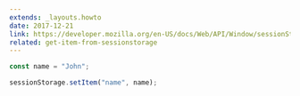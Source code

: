 ```yaml
---
extends: _layouts.howto
date: 2017-12-21
link: https://developer.mozilla.org/en-US/docs/Web/API/Window/sessionStorage
related: get-item-from-sessionstorage
---
```



```javascript
const name = "John";

sessionStorage.setItem("name", name);
```
